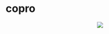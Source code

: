 # copro

<p align="center">
<img src="https://www.cfdt-ufetam.org/wp-content/uploads/2018/03/logo-cerema.jpg"></img>
</p>
